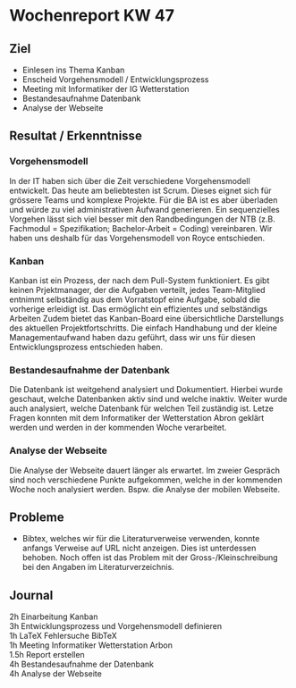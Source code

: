# Wochenreport KW 47

## Ziel

* Einlesen ins Thema Kanban
* Enscheid Vorgehensmodell / Entwicklungsprozess
* Meeting mit Informatiker der IG Wetterstation
* Bestandesaufnahme Datenbank
* Analyse der Webseite

## Resultat / Erkenntnisse

### Vorgehensmodell
In der IT haben sich über die Zeit verschiedene Vorgehensmodell entwickelt. Das heute am beliebtesten ist Scrum. Dieses eignet sich für grössere Teams und komplexe Projekte. Für die BA ist es aber überladen und würde zu viel administrativen Aufwand generieren. Ein sequenzielles Vorgehen lässt sich viel besser mit den Randbedingungen der NTB (z.B. Fachmodul = Spezifikation; Bachelor-Arbeit = Coding) vereinbaren. Wir haben uns deshalb für das Vorgehensmodell von Royce entschieden.

### Kanban
Kanban ist ein Prozess, der nach dem Pull-System funktioniert. Es gibt keinen Prjektmanager, der die Aufgaben verteilt, jedes Team-Mitglied entnimmt selbständig aus dem Vorratstopf eine Aufgabe, sobald die vorherige erleidigt ist. Das ermöglicht ein effizientes und selbständigs Arbeiten Zudem bietet das Kanban-Board eine übersichtliche Darstellungs des aktuellen Projektfortschritts. Die einfach Handhabung und der kleine Managementaufwand haben dazu geführt, dass wir uns für diesen Entwicklungsprozess entschieden haben.

### Bestandesaufnahme der Datenbank
Die Datenbank ist weitgehend analysiert und Dokumentiert. Hierbei wurde geschaut, welche Datenbanken aktiv sind und welche inaktiv. Weiter wurde auch analysiert, welche Datenbank für welchen Teil zuständig ist. Letze Fragen konnten mit dem Informatiker der Wetterstation Abron geklärt werden und werden in der kommenden Woche verarbeitet.

### Analyse der Webseite
Die Analyse der Webseite dauert länger als erwartet. Im zweier Gespräch sind noch verschiedene Punkte aufgekommen, welche in der kommenden Woche noch analysiert werden. Bspw. die Analyse der mobilen Webseite.  

## Probleme
* Bibtex, welches wir für die Literaturverweise verwenden, konnte anfangs Verweise auf URL nicht anzeigen. Dies ist unterdessen behoben. Noch offen ist das Problem mit der Gross-/Kleinschreibung bei den Angaben im Literaturverzeichnis.

## Journal
2h Einarbeitung Kanban   
3h Entwicklungsprozess und Vorgehensmodell definieren  
1h LaTeX Fehlersuche BibTeX  
1h Meeting Informatiker Wetterstation Arbon  
1.5h Report erstellen  
4h Bestandesaufnahme der Datenbank  
4h Analyse der Webseite  
